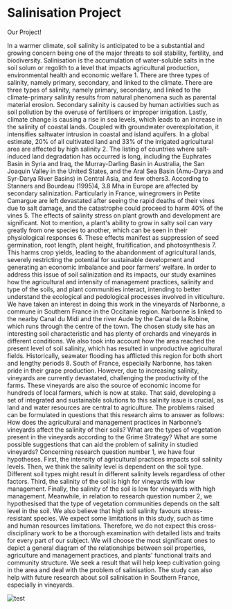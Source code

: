 # Salinisation Project
Our Project!

In a warmer climate, soil salinity is anticipated to be a substantial and growing concern being one of the major threats to soil stability, fertility, and biodiversity. Salinisation is the accumulation of water-soluble salts in the soil solum or regolith to a level that impacts agricultural production, environmental health and economic welfare 1. There are three types of salinity, namely primary, secondary, and linked to the climate. There are three types of salinity, namely primary, secondary, and linked to the climate-primary salinity results from natural phenomena such as parental material erosion. Secondary salinity is caused by human activities such as soil pollution by the overuse of fertilisers or improper irrigation. Lastly, climate change is causing a rise in sea levels, which leads to an increase in the salinity of coastal lands. Coupled with groundwater overexploitation, it intensifies saltwater intrusion in coastal and island aquifers.
In a global estimate, 20% of all cultivated land and 33% of the irrigated agricultural area are affected by high salinity 2. The listing of countries where salt-induced land degradation has occurred is long, including the Euphrates Basin in Syria and Iraq, the Murray-Darling Basin in Australia, the San Joaquin Valley in the United States, and the Aral Sea Basin (Amu-Darya and Syr-Darya River Basins) in Central Asia, and few others3. According to Stanners and Bourdeau (1995)4, 3.8 Mha in Europe are affected by secondary salinization. Particularly in France, winegrowers in Petite Camargue are left devastated after seeing the rapid deaths of their vines due to salt damage, and the catastrophe could proceed to harm 40% of the vines 5.
The effects of salinity stress on plant growth and development are significant. Not to mention, a plant's ability to grow in salty soil can vary greatly from one species to another, which can be seen in their physiological responses 6. These effects manifest as suppression of seed germination, root length, plant height, fruitification, and photosynthesis 7. This harms crop yields, leading to the abandonment of agricultural lands, severely restricting the potential for sustainable development and generating an economic imbalance and poor farmers’ welfare.
In order to address this issue of soil salinization and its impacts, our study examines how the agricultural and intensity of management practices, salinity and type of the soils, and plant communities interact, intending to better understand the ecological and pedological processes involved in viticulture. We have taken an interest in doing this work in the vineyards of Narbonne, a commune in Southern France in the Occitanie region. Narbonne is linked to the nearby Canal du Midi and the river Aude by the Canal de la Robine, which runs through the centre of the town. The chosen study site has an interesting soil characteristic and has plenty of orchards and vineyards in different conditions. We also took into account how the area reached the present level of soil salinity, which has resulted in unproductive agricultural fields. Historically, seawater flooding has afflicted this region for both short and lengthy periods 8. 
South of France, especially Narbonne, has taken pride in their grape production. However, due to increasing salinity, vineyards are currently devastated, challenging the productivity of the farms. These vineyards are also the source of economic income for hundreds of local farmers, which is now at stake. That said, developing a set of integrated and sustainable solutions to this salinity issue is crucial, as land and water resources are central to agriculture. The problems raised can be formulated in questions that this research aims to answer as follows:
How does the agricultural and management practices in Narbonne’s vineyards affect the salinity of their soils?
What are the types of vegetation present in the vineyards according to the Grime Strategy?
What are some possible suggestions that can aid the problem of salinity in studied vineyards?
Concerning research question number 1, we have four hypotheses. First, the intensity of agricultural practices impacts soil salinity levels. Then, we think the salinity level is dependent on the soil type. Different soil types might result in different salinity levels regardless of other factors. Third, the salinity of the soil is high for vineyards with low management. Finally, the salinity of the soil is low for vineyards with high management. Meanwhile, in relation to research question number 2, we hypothesised that the type of vegetation communities depends on the salt level in the soil. We also believe that high soil salinity favours stress-resistant species.
We expect some limitations in this study, such as time and human resources limitations. Therefore, we do not expect this cross-disciplinary work to be a thorough examination with detailed lists and traits for every part of our subject. We will choose the most significant ones to depict a general diagram of the relationships between soil properties, agriculture and management practices, and plants' functional traits and community structure. We seek a result that will help keep cultivation going in the area and deal with the problem of salinisation. The study can also help with future research about soil salinisation in Southern France, especially in vineyards.

![test](https://upload.travelawaits.com/ta/uploads/2021/04/a-sugar-glider-in-the-wild5be187-1536x1024.jpg)
